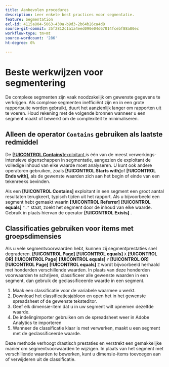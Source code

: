```yaml
---
title: Aanbevolen procedures
description: Leer enkele best practices voor segmentatie.
feature: Segmentation
exl-id: 4115a804-5063-430a-b9d3-2b64b26ca4d8
source-git-commit: 35f2812c1a1a4eed090e04d67014fcebf88a80ec
workflow-type: tm+mt
source-wordcount: '286'
ht-degree: 0%

---
```


# Beste werkwijzen voor segmentering

De complexe segmenten zijn vaak noodzakelijk om gewenste gegevens te verkrijgen. Als complexe segmenten inefficiënt zijn en in een grote rapportsuite worden gebruikt, duurt het aanzienlijk langer om rapporten uit te voeren. Houd rekening met de volgende bronnen wanneer u een segment maakt of bewerkt om de complexiteit te minimaliseren.

## Alleen de operator `Contains` gebruiken als laatste redmiddel

De [**[!UICONTROL Contains]**&#x200B;exploitant ](/help/components/segmentation/seg-reference/seg-operators.md) is één van de meest verwerkings-intensieve eigenschappen in segmentatie, aangezien de exploitant de volledige inhoud van elke waarde moet analyseren. U kunt ook andere operatoren gebruiken, zoals **[!UICONTROL Starts with]**&#x200B;of **[!UICONTROL Ends with]**, als de gewenste waarden zich aan het begin of einde van een tekenreeks bevinden.

Als een **[!UICONTROL Contains]** exploitant in een segment een groot aantal resultaten terugkeert, typisch tijden uit het rapport. Als u bijvoorbeeld een segment hebt gemaakt waarin **[!UICONTROL Referrer]** **[!UICONTROL equals]** `"."` staat, zoekt het segment door de inhoud van elke waarde. Gebruik in plaats hiervan de operator **[!UICONTROL Exists]** .

## Classificaties gebruiken voor items met groepsdimensies

Als u vele segmentvoorwaarden hebt, kunnen zij segmentprestaties snel degraderen. **[!UICONTROL Page]** **[!UICONTROL equals]** `X` **[!UICONTROL OR]** **[!UICONTROL Page]** **[!UICONTROL equals]** `Y` **[!UICONTROL OR]** **[!UICONTROL Page]** **[!UICONTROL equals]** `Z` wordt bijvoorbeeld herhaald met honderden verschillende waarden. In plaats van deze honderden voorwaarden te schrijven, classificeer alle gewenste waarden in een segment, dan gebruik de geclassificeerde waarde in een segment.

1. Maak een classificatie voor de variabele waarmee u werkt.
2. Download het classificatiesjabloon en open het in het gewenste spreadsheet of de gewenste teksteditor.
3. Geef elk dimensie-item dat u in uw segment wilt opnemen dezelfde waarde.
4. De indelingimporter gebruiken om de spreadsheet weer in Adobe Analytics te importeren
5. Wanneer de classificatie klaar is met verwerken, maakt u een segment met de geclassificeerde waarde.

Deze methode verhoogt drastisch prestaties en verstrekt een gemakkelijke manier om segmentvoorwaarden te wijzigen. In plaats van het segment met verschillende waarden te bewerken, kunt u dimensie-items toevoegen aan of verwijderen uit de classificatie.
